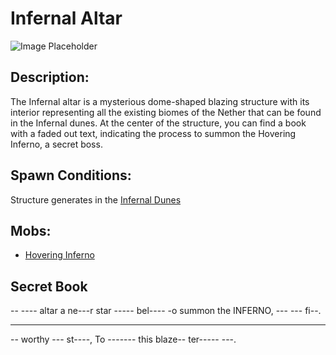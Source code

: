 ﻿# Infernal Altar
![Image Placeholder](https://static.miraheze.org/stardustlabswiki/e/e4/Infernal_altar.png)

## Description:
The Infernal altar is a mysterious dome-shaped blazing structure with its interior representing all the existing biomes of the Nether that can be found in the Infernal dunes. At the center of the structure, you can find a book with a faded out text, indicating the process to summon the Hovering Inferno, a secret boss. 

## Spawn Conditions:
Structure generates in the [Infernal Dunes](https://officiallysp.net/pokeywiki/Nether_Biomes/infernaldunes.html)

## Mobs:
- [Hovering Inferno](hoveringinferno)

## Secret Book
-- ---- altar a ne---r star ----- bel---- 
-o summon the INFERNO, --- --- fi--. 
- -------- ---- 
-- worthy --- st----, 
To ------- this blaze-- ter----- ---.